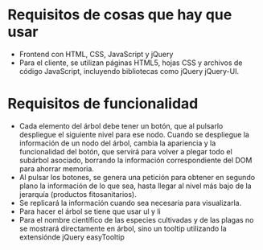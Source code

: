 # Requisitos de cosas que hay que usar

* Frontend con HTML, CSS, JavaScript y jQuery
* Para el cliente, se utilizan páginas HTML5, hojas CSS y archivos de código JavaScript, incluyendo bibliotecas como jQuery jQuery-UI.

# Requisitos de funcionalidad

* Cada elemento del árbol debe tener un botón, que al pulsarlo despliegue el siguiente nivel para ese nodo. Cuando se despliegue la información de un nodo del árbol, cambia la apariencia y la funcionalidad del botón, que servirá para volver a plegar todo el subárbol asociado, borrando la información correspondiente del DOM para ahorrar memoria.
* Al pulsar los botones, se genera una petición para obtener en segundo plano la información de lo que sea, hasta llegar al nivel más bajo de la jerarquía (productos fitosanitarios).
* Se replicará la información cuando sea necesaria para visualizarla.
* Para hacer el árbol se tiene que usar ul y li
* Para el nombre científico de las especies cultivadas y de las plagas no se mostrará directamente en árbol, sino un tooltip utilizando la extensiónde jQuery easyTooltip
